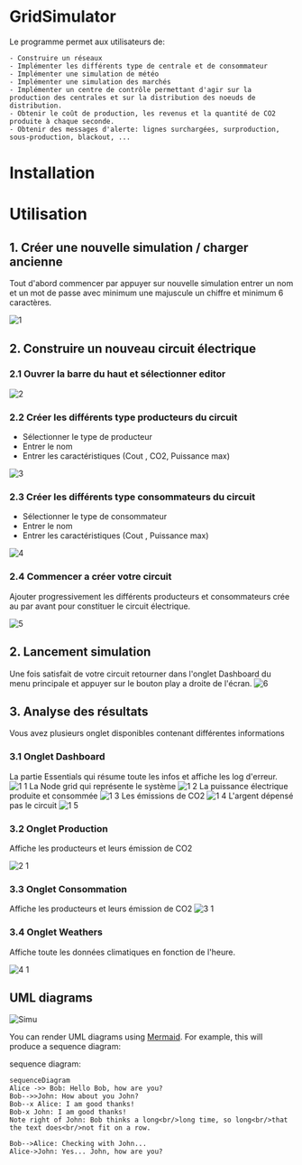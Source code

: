 # GridSimulator

Le programme permet aux utilisateurs de:

    - Construire un réseaux
    - Implémenter les différents type de centrale et de consommateur
    - Implémenter une simulation de météo
    - Implémenter une simulation des marchés
    - Implémenter un centre de contrôle permettant d'agir sur la production des centrales et sur la distribution des noeuds de distribution.
    - Obtenir le coût de production, les revenus et la quantité de CO2 produite à chaque seconde.
    - Obtenir des messages d'alerte: lignes surchargées, surproduction, sous-production, blackout, ...




# Installation
# Utilisation

## 1. Créer une nouvelle simulation / charger ancienne

Tout d'abord commencer par appuyer sur nouvelle simulation entrer un nom et un mot de passe avec minimum 
une majuscule un chiffre et minimum 6 caractères.

![1](https://user-images.githubusercontent.com/60986993/103455095-3f1f3480-4cea-11eb-8290-23461b87e070.PNG)


## 2. Construire un nouveau circuit électrique


### 2.1 Ouvrer la barre du haut et sélectionner editor

![2](https://user-images.githubusercontent.com/60986993/103455378-cf5e7900-4cec-11eb-8ec3-8b21b8db6082.PNG)

### 2.2 Créer les différents type producteurs du circuit 
- Sélectionner le type de producteur
- Entrer le nom
- Entrer les caractéristiques (Cout , CO2, Puissance max)

![3](https://user-images.githubusercontent.com/60986993/103455783-392c5200-4cf0-11eb-99b4-dde657f84760.PNG)
### 2.3 Créer les différents type consommateurs du circuit 
- Sélectionner le type de consommateur
- Entrer le nom
- Entrer les caractéristiques (Cout , Puissance max)

![4](https://user-images.githubusercontent.com/60986993/103455829-bc4da800-4cf0-11eb-99bf-f73943cc181d.PNG)

### 2.4 Commencer a créer votre circuit 
Ajouter progressivement les différents producteurs et consommateurs crée au par avant pour constituer le circuit électrique.

![5](https://user-images.githubusercontent.com/60986993/103455920-8a891100-4cf1-11eb-9024-6979a090db72.PNG)


## 2. Lancement simulation

Une fois satisfait de votre circuit retourner dans l'onglet Dashboard du menu principale et appuyer sur le bouton play a droite de l'écran.
![6](https://user-images.githubusercontent.com/60986993/103456038-a640e700-4cf2-11eb-9523-366326653590.PNG)

## 3. Analyse des résultats 

Vous avez plusieurs onglet disponibles contenant différentes informations 
### 3.1 Onglet Dashboard 
La partie Essentials qui résume toute les infos et affiche les log d'erreur.
![1 1](https://user-images.githubusercontent.com/60986993/103456259-c8d3ff80-4cf4-11eb-9e3e-e49481889cce.PNG)
La Node grid qui représente le système 
![1 2](https://user-images.githubusercontent.com/60986993/103456263-ca052c80-4cf4-11eb-9059-a88f939d8ca9.PNG)
La puissance électrique produite et consommée 
![1 3](https://user-images.githubusercontent.com/60986993/103456267-cb365980-4cf4-11eb-875b-7d10537213c9.PNG)
Les émissions de CO2
![1 4](https://user-images.githubusercontent.com/60986993/103456269-cc678680-4cf4-11eb-95e6-a7fad0116b27.PNG)
L'argent dépensé pas le circuit 
![1 5](https://user-images.githubusercontent.com/60986993/103456270-cd98b380-4cf4-11eb-8d34-1426b52eaff9.PNG)

### 3.2 Onglet Production
Affiche les producteurs et leurs émission de CO2

![2 1](https://user-images.githubusercontent.com/60986993/103456335-60395280-4cf5-11eb-84cf-fcc079432ec7.PNG)

### 3.3 Onglet Consommation
Affiche les producteurs et leurs émission de CO2
![3 1](https://user-images.githubusercontent.com/60986993/103456372-ac849280-4cf5-11eb-8d3d-081f1eb80c6a.PNG)

### 3.4 Onglet Weathers
Affiche toute les données climatiques en fonction de l'heure.

![4 1](https://user-images.githubusercontent.com/60986993/103456386-d76ee680-4cf5-11eb-8850-d1cc2aa7c6ea.PNG)




## UML diagrams

![Simu](https://user-images.githubusercontent.com/60986993/103457673-88c74980-4d01-11eb-9dfd-0bca800bc591.png)


You can render UML diagrams using [Mermaid](https://mermaidjs.github.io/). For example, this will produce a sequence diagram:

sequence diagram:

```mermaid
sequenceDiagram
Alice ->> Bob: Hello Bob, how are you?
Bob-->>John: How about you John?
Bob--x Alice: I am good thanks!
Bob-x John: I am good thanks!
Note right of John: Bob thinks a long<br/>long time, so long<br/>that the text does<br/>not fit on a row.

Bob-->Alice: Checking with John...
Alice->John: Yes... John, how are you?
```
